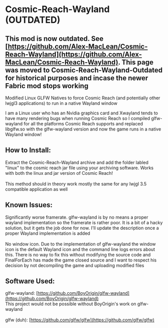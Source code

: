 # Cosmic-Reach-Wayland (OUTDATED)
## This mod is now outdated. See [https://github.com/Alex-MacLean/Cosmic-Reach-Wayland](https://github.com/Alex-MacLean/Cosmic-Reach-Wayland). This page was moved to Cosmic-Reach-Wayland-Outdated for historical purposes and incase the newer Fabric mod stops working
Modified Linux GLFW Natives to force Cosmic Reach (and potentially other lwjgl3 applications) to run in a native Wayland window

I am a Linux user who has an Nvidia graphics card and Xwayland tends to have many rendering bugs when running Cosmic Reach so I compiled glfw-wayland for all the platforms Cosmic Reach supports and replaced libglfw.so with the glfw-wayland version and now the game runs in a native Wayland window!

## How to Install:
Extract the Cosmic-Reach-Wayland archive and add the folder labled "linux" to the cosmic reach jar file using your archiving software. Works with both the linux and jar version of Cosmic Reach!
</br></br>This method should in theory work mostly the same for any lwjgl 3.5 compatible application as well

## Known Issues:
Significantly worse framerate. glfw-wayland is by no means a proper wayland implementation so the framerate is rather poor. It is a bit of a hacky solution, but it gets the job done for now. I'll update the description once a proper Wayland implementation is added
</br></br>No window icon. Due to the implementation of glfw-wayland the window icon is the default Wayland icon and the command line logs errors about this. There is no way to fix this without modifying the source code and FinalForEach has made the game closed source and I want to respect his decision by not decompiling the game and uploading modified files

## Software Used:
glfw-wayland: [https://github.com/BoyOrigin/glfw-wayland](https://github.com/BoyOrigin/glfw-wayland)
</br>This project would not be possible without BoyOrigin's work on glfw-wayland
</br></br>glfw (duh): [https://github.com/glfw/glfw](https://github.com/glfw/glfw)
